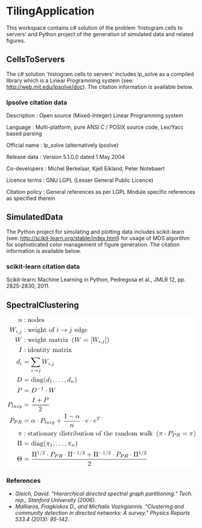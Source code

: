 # TilingApplication
This workspace contains c# solution of the problem 'histogram cells to servers' and Python project of the generation of simulated data and related figures.

## CellsToServers
The c# solution 'histogram cells to servers' includes lp_solve as a compiled library which is a Linear Programming system (see: http://web.mit.edu/lpsolve/doc). The citation information is available below.

### lpsolve citation data
Description     : Open source (Mixed-Integer) Linear Programming system

Language        : Multi-platform, pure ANSI C / POSIX source code, Lex/Yacc based parsing

Official name   : lp_solve (alternatively lpsolve)

Release data    : Version 5.1.0.0 dated 1 May 2004

Co-developers   : Michel Berkelaar, Kjell Eikland, Peter Notebaert

Licence terms   : GNU LGPL (Lesser General Public Licence)

Citation policy : General references as per LGPL
                  Module specific references as specified therein

## SimulatedData
The Python project for simulating and plotting data includes scikit-learn (see: http://scikit-learn.org/stable/index.html) for usage of MDS algorithm for sophisticated color management of figure generation. The citation information is available below.

### scikit-learn citation data
Scikit-learn: Machine Learning in Python, Pedregosa et al., JMLR 12, pp. 2825-2830, 2011.

## SpectralClustering
![Notations](ImagesOfReadme/random_walk_for_directed_graph.png)

### References
* _Gleich, David. "Hierarchical directed spectral graph partitioning." Tech. rep., Stanford University (2006)._
* _Malliaros, Fragkiskos D., and Michalis Vazirgiannis. "Clustering and community detection in directed networks: A survey." Physics Reports 533.4 (2013): 95-142._
